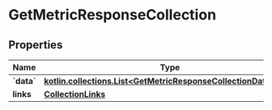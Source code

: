 
# GetMetricResponseCollection

## Properties
| Name | Type | Description | Notes |
| ------------ | ------------- | ------------- | ------------- |
| **&#x60;data&#x60;** | [**kotlin.collections.List&lt;GetMetricResponseCollectionDataInner&gt;**](GetMetricResponseCollectionDataInner.md) |  |  |
| **links** | [**CollectionLinks**](CollectionLinks.md) |  |  [optional] |



